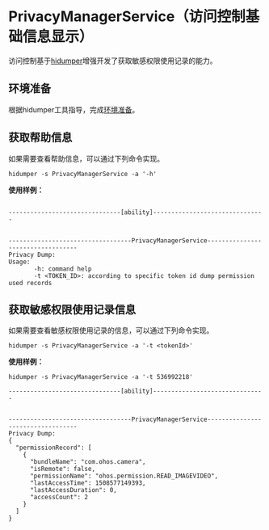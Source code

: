 # PrivacyManagerService（访问控制基础信息显示）

<!--Kit: Ability Kit-->
<!--Subsystem: Security-->
<!--Owner: @xia-bubai-->
<!--Designer: @linshuqing; @hehehe-li-->
<!--Tester: @leiyuqian-->
<!--Adviser: @zengyawen-->

访问控制基于[hidumper](hidumper.md)增强开发了获取敏感权限使用记录的能力。

## 环境准备
根据hidumper工具指导，完成[环境准备](hidumper.md#环境要求)。

## 获取帮助信息
如果需要查看帮助信息，可以通过下列命令实现。

```shell
hidumper -s PrivacyManagerService -a '-h'
```
 **使用样例：**
```text

-------------------------------[ability]-------------------------------


----------------------------------PrivacyManagerService----------------------------------
Privacy Dump:
Usage:
       -h: command help
       -t <TOKEN_ID>: according to specific token id dump permission used records
```
## 获取敏感权限使用记录信息
如果需要查看敏感权限使用记录的信息，可以通过下列命令实现。

```shell
hidumper -s PrivacyManagerService -a '-t <tokenId>'
```
 **使用样例：**
```text
hidumper -s PrivacyManagerService -a '-t 536992218'

-------------------------------[ability]-------------------------------


----------------------------------PrivacyManagerService----------------------------------
Privacy Dump:
{
  "permissionRecord": [
    {
      "bundleName": "com.ohos.camera",
      "isRemote": false,
      "permissionName": "ohos.permission.READ_IMAGEVIDEO",
      "lastAccessTime": 1508577149393,
      "lastAccessDuration": 0,
      "accessCount": 2
    }
  ]
}
```